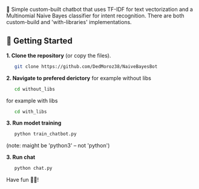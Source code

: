🧠 Simple custom-built chatbot that uses TF-IDF for text vectorization and a Multinomial Naive Bayes classifier for intent recognition. There are both custom-build and 'with-libraries' implementations.

## 🚀 Getting Started
**1. Clone the repository** (or copy the files).
```bash
   git clone https://github.com/DedMoroz38/NaiveBayesBot
``` 
   
**2. Navigate to prefered derictory**
for example without libs
```bash
   cd without_libs
```  
for example with libs
```bash
   cd with_libs
```  
**3. Run modet training**

```bash
   python train_chatbot.py
```  
(note: maight be 'python3' – not 'python')

**3. Run chat**

```bash
   python chat.py
```  

Have fun 🚀🚀! 
